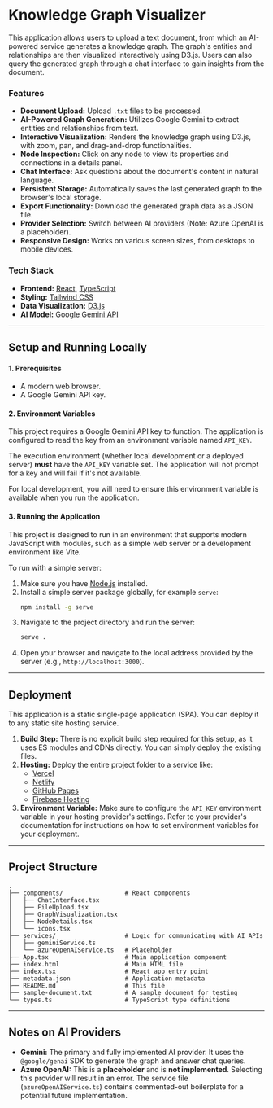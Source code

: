 # Knowledge Graph Visualizer

This application allows users to upload a text document, from which an AI-powered service generates a knowledge graph. The graph's entities and relationships are then visualized interactively using D3.js. Users can also query the generated graph through a chat interface to gain insights from the document.

### Features
*   **Document Upload:** Upload `.txt` files to be processed.
*   **AI-Powered Graph Generation:** Utilizes Google Gemini to extract entities and relationships from text.
*   **Interactive Visualization:** Renders the knowledge graph using D3.js, with zoom, pan, and drag-and-drop functionalities.
*   **Node Inspection:** Click on any node to view its properties and connections in a details panel.
*   **Chat Interface:** Ask questions about the document's content in natural language.
*   **Persistent Storage:** Automatically saves the last generated graph to the browser's local storage.
*   **Export Functionality:** Download the generated graph data as a JSON file.
*   **Provider Selection:** Switch between AI providers (Note: Azure OpenAI is a placeholder).
*   **Responsive Design:** Works on various screen sizes, from desktops to mobile devices.

### Tech Stack
*   **Frontend:** [React](https://react.dev/), [TypeScript](https://www.typescriptlang.org/)
*   **Styling:** [Tailwind CSS](https://tailwindcss.com/)
*   **Data Visualization:** [D3.js](https://d3js.org/)
*   **AI Model:** [Google Gemini API](https://ai.google.dev/)

---

## Setup and Running Locally

#### 1. Prerequisites
*   A modern web browser.
*   A Google Gemini API key.

#### 2. Environment Variables
This project requires a Google Gemini API key to function. The application is configured to read the key from an environment variable named `API_KEY`.

The execution environment (whether local development or a deployed server) **must** have the `API_KEY` variable set. The application will not prompt for a key and will fail if it's not available.

For local development, you will need to ensure this environment variable is available when you run the application.

#### 3. Running the Application
This project is designed to run in an environment that supports modern JavaScript with modules, such as a simple web server or a development environment like Vite.

To run with a simple server:
1.  Make sure you have [Node.js](https://nodejs.org/) installed.
2.  Install a simple server package globally, for example `serve`:
    ```bash
    npm install -g serve
    ```
3.  Navigate to the project directory and run the server:
    ```bash
    serve .
    ```
4.  Open your browser and navigate to the local address provided by the server (e.g., `http://localhost:3000`).

---

## Deployment

This application is a static single-page application (SPA). You can deploy it to any static site hosting service.

1.  **Build Step:** There is no explicit build step required for this setup, as it uses ES modules and CDNs directly. You can simply deploy the existing files.
2.  **Hosting:** Deploy the entire project folder to a service like:
    *   [Vercel](https://vercel.com/)
    *   [Netlify](https://www.netlify.com/)
    *   [GitHub Pages](https://pages.github.com/)
    *   [Firebase Hosting](https://firebase.google.com/docs/hosting)
3.  **Environment Variable:** Make sure to configure the `API_KEY` environment variable in your hosting provider's settings. Refer to your provider's documentation for instructions on how to set environment variables for your deployment.

---

## Project Structure
```
.
├── components/                 # React components
│   ├── ChatInterface.tsx
│   ├── FileUpload.tsx
│   ├── GraphVisualization.tsx
│   ├── NodeDetails.tsx
│   └── icons.tsx
├── services/                   # Logic for communicating with AI APIs
│   ├── geminiService.ts
│   └── azureOpenAIService.ts   # Placeholder
├── App.tsx                     # Main application component
├── index.html                  # Main HTML file
├── index.tsx                   # React app entry point
├── metadata.json               # Application metadata
├── README.md                   # This file
├── sample-document.txt         # A sample document for testing
└── types.ts                    # TypeScript type definitions
```

---

## Notes on AI Providers

*   **Gemini:** The primary and fully implemented AI provider. It uses the `@google/genai` SDK to generate the graph and answer chat queries.
*   **Azure OpenAI:** This is a **placeholder** and is **not implemented**. Selecting this provider will result in an error. The service file (`azureOpenAIService.ts`) contains commented-out boilerplate for a potential future implementation.
